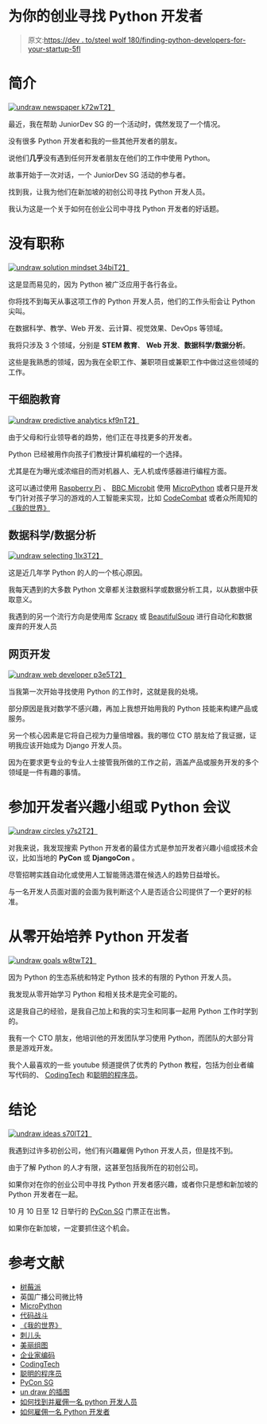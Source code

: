 # 为你的创业寻找 Python 开发者

> 原文:[https://dev . to/steel wolf 180/finding-python-developers-for-your-startup-5fl](https://dev.to/steelwolf180/finding-python-developers-for-your-startup-5fl)

# [](#introduction)简介

[![undraw newspaper k72w](img/787629847ffdc3d159dfd9cd12622ceb.png)T2】](//images.ctfassets.net/ly2f59p4unnn/7CVxO4Y6fRj9jxyux3wLz6/99cee3abe7fef0d349d26bef524c3850/undraw_newspaper_k72w.png)

最近，我在帮助 JuniorDev SG 的一个活动时，偶然发现了一个情况。

没有很多 Python 开发者和我的一些其他开发者的朋友。

说他们**几乎**没有遇到任何开发者朋友在他们的工作中使用 Python。

故事开始于一次对话，一个 JuniorDev SG 活动的参与者。

找到我，让我为他们在新加坡的初创公司寻找 Python 开发人员。

我认为这是一个关于如何在创业公司中寻找 Python 开发者的好话题。

# [](#there-is-no-job-title)没有职称

[![undraw solution mindset 34bi](img/62fe549f7ee026ee1d8a15c8c8fa1b37.png)T2】](//images.ctfassets.net/ly2f59p4unnn/6cLCZvjdzrA6a0ZKzXqW7Y/bce608e224067a8c6edecddb6bd5cff1/undraw_solution_mindset_34bi.png)

这是显而易见的，因为 Python 被广泛应用于各行各业。

你将找不到每天从事这项工作的 Python 开发人员，他们的工作头衔会让 Python 尖叫。

在数据科学、教学、Web 开发、云计算、视觉效果、DevOps 等领域。

我将只涉及 3 个领域，分别是 **STEM 教育**、 **Web 开发**、**数据科学/数据分析**。

这些是我熟悉的领域，因为我在全职工作、兼职项目或兼职工作中做过这些领域的工作。

## [](#stem-education)干细胞教育

[![undraw predictive analytics kf9n](img/1e0b93b39d33ad122237ab6a243c533c.png)T2】](//images.ctfassets.net/ly2f59p4unnn/wqh9cED8Jsjjohq5X0r4e/7a249ca03553016a2dfd26b98f18c803/undraw_predictive_analytics_kf9n.png)

由于父母和行业领导者的趋势，他们正在寻找更多的开发者。

Python 已经被用作向孩子们教授计算机编程的一个选择。

尤其是在为曝光或浓缩目的而对机器人、无人机或传感器进行编程方面。

这可以通过使用 [Raspberry Pi](https://www.raspberrypi.org/) 、 [BBC Microbit](https://microbit.org/) 使用 [MicroPython](https://micropython.org/) 或者只是开发专门针对孩子学习的游戏的人工智能来实现，比如 [CodeCombat](https://codecombat.com/) 或者众所周知的[《我的世界》](https://projects.raspberrypi.org/en/projects/getting-started-with-minecraft-pi/5)

## [](#data-sciencedata-analysis)数据科学/数据分析

[![undraw selecting 1lx3](img/405543100ab32d67c1534dcfe46ad5d4.png)T2】](//images.ctfassets.net/ly2f59p4unnn/4Raucyepck1Gxj2IbGGSFx/db290f232d4713d91e755b2c351d2c6c/undraw_selecting_1lx3.png)

这是近几年学 Python 的人的一个核心原因。

我每天遇到的大多数 Python 文章都关注数据科学或数据分析工具，以从数据中获取意义。

我遇到的另一个流行方向是使用库 [Scrapy](https://scrapy.org/) 或 [BeautifulSoup](https://www.crummy.com/software/BeautifulSoup/bs4/doc/) 进行自动化和数据废弃的开发人员

## [](#web-development)网页开发

[![undraw web developer p3e5](img/081c221bb98a69057ff4664801220c4d.png)T2】](//images.ctfassets.net/ly2f59p4unnn/32AWl7O04Y8o1ZiyiVNCMk/9ef979b11a2c00c2c36e0af02e0c1751/undraw_web_developer_p3e5.png)

当我第一次开始寻找使用 Python 的工作时，这就是我的处境。

部分原因是我对数学不感兴趣，再加上我想开始用我的 Python 技能来构建产品或服务。

另一个核心因素是它将自己视为力量倍增器。我的哪位 CTO 朋友给了我证据，证明我应该开始成为 Django 开发人员。

因为在要求更专业的专业人士接管我所做的工作之前，涵盖产品或服务开发的多个领域是一件有趣的事情。

# [](#attending-developer-interest-groups-or-python-conferences)参加开发者兴趣小组或 Python 会议

[![undraw circles y7s2](img/3b06565f82806667c6fff989d8028a3d.png)T2】](//images.ctfassets.net/ly2f59p4unnn/233XVyhXE9becXA4ZFyMMU/db2d6a1955ec42605beda467fabd3edc/undraw_circles_y7s2.png)

对我来说，我发现搜索 Python 开发者的最佳方式是参加开发者兴趣小组或技术会议，比如当地的 **PyCon** 或 **DjangoCon** 。

尽管招聘实践自动化或使用人工智能筛选潜在候选人的趋势日益增长。

与一名开发人员面对面的会面为我判断这个人是否适合公司提供了一个更好的标准。

# [](#training-python-developer-from-scratch)从零开始培养 Python 开发者

[![undraw goals w8tw](img/ad6dbe71a41fde5b5d64916878cbac88.png)T2】](//images.ctfassets.net/ly2f59p4unnn/6DZaP1JiBICOrFzmh8lJjC/edde720df788d6d1f898194a037f87cc/undraw_goals_w8tw.png)

因为 Python 的生态系统和特定 Python 技术的有限的 Python 开发人员。

我发现从零开始学习 Python 和相关技术是完全可能的。

这是我自己的经验，是我自己加上和我的实习生和同事一起用 Python 工作时学到的。

我有一个 CTO 朋友，他培训他的开发团队学习使用 Python，而团队的大部分背景是游戏开发。

我个人最喜欢的一些 youtube 频道提供了优秀的 Python 教程，包括为创业者编写代码的、 [CodingTech](https://www.youtube.com/channel/UCtxCXg-UvSnTKPOzLH4wJaQ) 和[聪明的程序员](https://www.youtube.com/channel/UCqrILQNl5Ed9Dz6CGMyvMTQ)。

# [](#conclusion)结论

[![undraw ideas s70l](img/a744fd2082e1631788aca1161b251bc9.png)T2】](//images.ctfassets.net/ly2f59p4unnn/2AlSV8MZ83uSSYS0EBiNQi/9020268e88dbee0affdaf799b63dcacb/undraw_ideas_s70l.png)

我遇到过许多初创公司，他们有兴趣雇佣 Python 开发人员，但是找不到。

由于了解 Python 的人才有限，这甚至包括我所在的初创公司。

如果你对在你的创业公司中寻找 Python 开发者感兴趣，或者你只是想和新加坡的 Python 开发者在一起。

10 月 10 日至 12 日举行的 [PyCon SG](https://pycon.sg/) 门票正在出售。

如果你在新加坡，一定要抓住这个机会。

# [](#references)参考文献

*   [树莓派](https://www.raspberrypi.org/)
*   英国广播公司微比特
*   [MicroPython](https://micropython.org/)
*   [代码战斗](https://codecombat.com/)
*   [《我的世界》](https://projects.raspberrypi.org/en/projects/getting-started-with-minecraft-pi/5)
*   [刺儿头](https://scrapy.org/)
*   [美丽组图](https://www.crummy.com/software/BeautifulSoup/bs4/doc/)
*   [企业家编码](https://www.youtube.com/channel/UCWEHue8kksIaktO8KTTN_zg)
*   [CodingTech](https://www.youtube.com/channel/UCtxCXg-UvSnTKPOzLH4wJaQ)
*   [聪明的程序员](https://www.youtube.com/channel/UCqrILQNl5Ed9Dz6CGMyvMTQ)
*   [PyCon SG](https://pycon.sg/)
*   [un draw 的插图](https://undraw.co/)
*   [如何找到并雇佣一名 python 开发人员](https://www.stackoverflowbusiness.com/blog/how-to-find-and-hire-a-python-developer)
*   [如何雇佣一名 Python 开发者](https://www.techinasia.com/talk/how-to-hire-a-python-developer)